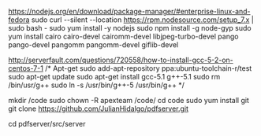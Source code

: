 https://nodejs.org/en/download/package-manager/#enterprise-linux-and-fedora
sudo curl --silent --location https://rpm.nodesource.com/setup_7.x | sudo bash -
sudo yum install -y nodejs
sudo npm install -g node-gyp
sudo yum install cairo cairo-devel cairomm-devel libjpeg-turbo-devel pango pango-devel pangomm pangomm-devel giflib-devel

http://serverfault.com/questions/720558/how-to-install-gcc-5-2-on-centos-7-1
/* Apt-get
sudo add-apt-repository ppa:ubuntu-toolchain-r/test
sudo apt-get update
sudo apt-get install gcc-5.1 g++-5.1
sudo rm /bin/usr/g++
sudo ln -s /usr/bin/g++-5 /usr/bin/g++
*/

mkdir /code
sudo chown -R apexteam /code/
cd code
sudo yum install git
git clone https://github.com/JulianHidalgo/pdfserver.git


cd pdfserver/src/server
